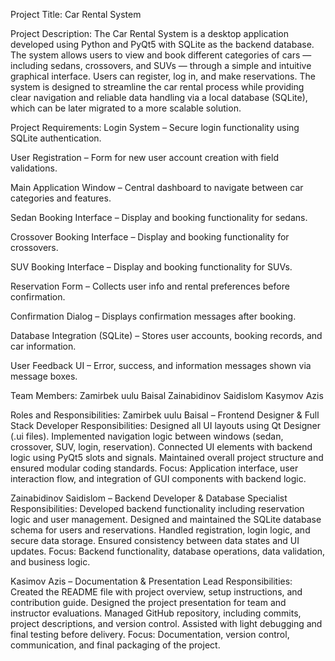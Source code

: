 Project Title:
Car Rental System

Project Description:
The Car Rental System is a desktop application developed using Python and PyQt5 with SQLite as the backend database. The system allows users to view and book different categories of cars — including sedans, crossovers, and SUVs — through a simple and intuitive graphical interface.
Users can register, log in, and make reservations. The system is designed to streamline the car rental process while providing clear navigation and reliable data handling via a local database (SQLite), which can be later migrated to a more scalable solution.

Project Requirements:
Login System – Secure login functionality using SQLite authentication.

User Registration – Form for new user account creation with field validations.

Main Application Window – Central dashboard to navigate between car categories and features.

Sedan Booking Interface – Display and booking functionality for sedans.

Crossover Booking Interface – Display and booking functionality for crossovers.

SUV Booking Interface – Display and booking functionality for SUVs.

Reservation Form – Collects user info and rental preferences before confirmation.

Confirmation Dialog – Displays confirmation messages after booking.

Database Integration (SQLite) – Stores user accounts, booking records, and car information.

User Feedback UI – Error, success, and information messages shown via message boxes.

Team Members:
Zamirbek uulu Baisal
Zainabidinov Saidislom
Kasymov Azis

Roles and Responsibilities:
Zamirbek uulu Baisal – Frontend Designer & Full Stack Developer
Responsibilities:
Designed all UI layouts using Qt Designer (.ui files).
Implemented navigation logic between windows (sedan, crossover, SUV, login, reservation).
Connected UI elements with backend logic using PyQt5 slots and signals.
Maintained overall project structure and ensured modular coding standards.
Focus: Application interface, user interaction flow, and integration of GUI components with backend logic.

Zainabidinov Saidislom – Backend Developer & Database Specialist
Responsibilities:
Developed backend functionality including reservation logic and user management.
Designed and maintained the SQLite database schema for users and reservations.
Handled registration, login logic, and secure data storage.
Ensured consistency between data states and UI updates.
Focus: Backend functionality, database operations, data validation, and business logic.

Kasimov Azis – Documentation & Presentation Lead
Responsibilities:
Created the README file with project overview, setup instructions, and contribution guide.
Designed the project presentation for team and instructor evaluations.
Managed GitHub repository, including commits, project descriptions, and version control.
Assisted with light debugging and final testing before delivery.
Focus: Documentation, version control, communication, and final packaging of the project.
